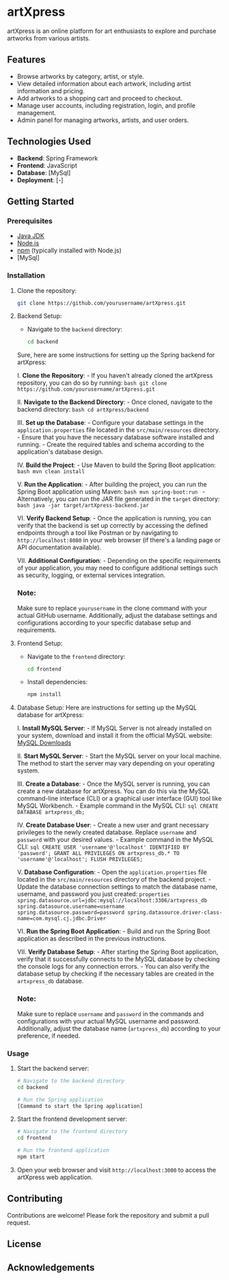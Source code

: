 # artXpress

artXpress is an online platform for art enthusiasts to explore and purchase artworks from various artists.

## Features

- Browse artworks by category, artist, or style.
- View detailed information about each artwork, including artist information and pricing.
- Add artworks to a shopping cart and proceed to checkout.
- Manage user accounts, including registration, login, and profile management.
- Admin panel for managing artworks, artists, and user orders.

## Technologies Used

- **Backend**: Spring Framework
- **Frontend**: JavaScript
- **Database**: [MySql]
- **Deployment**: [-]

## Getting Started

### Prerequisites

- [Java JDK](https://www.oracle.com/java/technologies/javase-downloads.html)
- [Node.js](https://nodejs.org/)
- [npm](https://www.npmjs.com/) (typically installed with Node.js)
- [MySql]

### Installation

1. Clone the repository:

   ```bash
   git clone https://github.com/yourusername/artXpress.git
   ```

2. Backend Setup:
   - Navigate to the `backend` directory:
     ```bash
     cd backend
     ```
   Sure, here are some instructions for setting up the Spring backend for artXpress:
      
      I. **Clone the Repository**:
       - If you haven't already cloned the artXpress repository, you can do so by running:
         ```bash
         git clone https://github.com/yourusername/artXpress.git
         ```
      
      II. **Navigate to the Backend Directory**:
       - Once cloned, navigate to the backend directory:
         ```bash
         cd artXpress/backend
         ```
      
      III. **Set up the Database**:
       - Configure your database settings in the `application.properties` file located in the `src/main/resources` directory.
       - Ensure that you have the necessary database software installed and running.
       - Create the required tables and schema according to the application's database design.
      
      IV. **Build the Project**:
       - Use Maven to build the Spring Boot application:
         ```bash
         mvn clean install
         ```
      
      V. **Run the Application**:
       - After building the project, you can run the Spring Boot application using Maven:
         ```bash
         mvn spring-boot:run
         ```
       - Alternatively, you can run the JAR file generated in the `target` directory:
         ```bash
         java -jar target/artXpress-backend.jar
         ```
      
      VI. **Verify Backend Setup**:
       - Once the application is running, you can verify that the backend is set up correctly by accessing the defined endpoints through a tool like Postman or by navigating to `http://localhost:8080` in your web browser (if there's a landing page or API documentation available).
      
      VII. **Additional Configuration**:
       - Depending on the specific requirements of your application, you may need to configure additional settings such as security, logging, or external services integration.
      
      ### Note:
      Make sure to replace `yourusername` in the clone command with your actual GitHub username. Additionally, adjust the database settings and configurations according to your specific database setup and requirements.

3. Frontend Setup:
   - Navigate to the `frontend` directory:
     ```bash
     cd frontend
     ```
   - Install dependencies:
     ```bash
     npm install
     ```

4. Database Setup:
       Here are instructions for setting up the MySQL database for artXpress:

      
      I. **Install MySQL Server**:
       - If MySQL Server is not already installed on your system, download and install it from the official MySQL website: [MySQL Downloads](https://dev.mysql.com/downloads/)
   
      II. **Start MySQL Server**:
       - Start the MySQL server on your local machine. The method to start the server may vary depending on your operating system.

      III. **Create a Database**:
       - Once the MySQL server is running, you can create a new database for artXpress. You can do this via the MySQL command-line interface (CLI) or a graphical user interface (GUI) tool like MySQL Workbench.
       - Example command in the MySQL CLI:
         ```sql
         CREATE DATABASE artxpress_db;
         ```

      IV. **Create Database User**:
       - Create a new user and grant necessary privileges to the newly created database. Replace `username` and `password` with your desired values.
       - Example command in the MySQL CLI:
         ```sql
         CREATE USER 'username'@'localhost' IDENTIFIED BY 'password';
         GRANT ALL PRIVILEGES ON artxpress_db.* TO 'username'@'localhost';
         FLUSH PRIVILEGES;
         ```

      V. **Database Configuration**:
       - Open the `application.properties` file located in the `src/main/resources` directory of the backend project.
       - Update the database connection settings to match the database name, username, and password you just created:
         ```properties
         spring.datasource.url=jdbc:mysql://localhost:3306/artxpress_db
         spring.datasource.username=username
         spring.datasource.password=password
         spring.datasource.driver-class-name=com.mysql.cj.jdbc.Driver
         ```

      VI. **Run the Spring Boot Application**:
       - Build and run the Spring Boot application as described in the previous instructions.
      
      VII. **Verify Database Setup**:
       - After starting the Spring Boot application, verify that it successfully connects to the MySQL database by checking the console logs for any connection errors.
       - You can also verify the database setup by checking if the necessary tables are created in the `artxpress_db` database.
      
      ### Note:
      Make sure to replace `username` and `password` in the commands and configurations with your actual MySQL username and password. Additionally, adjust the database name (`artxpress_db`) according to your preference, if needed.

### Usage

1. Start the backend server:

   ```bash
   # Navigate to the backend directory
   cd backend
   
   # Run the Spring application
   [Command to start the Spring application]
   ```

2. Start the frontend development server:

   ```bash
   # Navigate to the frontend directory
   cd frontend
   
   # Run the frontend application
   npm start
   ```

3. Open your web browser and visit `http://localhost:3000` to access the artXpress web application.

## Contributing

Contributions are welcome! Please fork the repository and submit a pull request.

## License



## Acknowledgements
